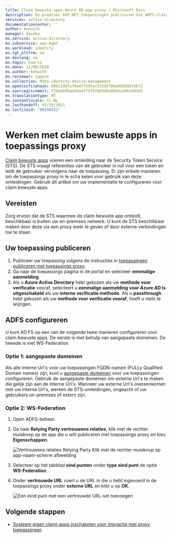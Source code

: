 ```yaml
---
title: Claim bewuste apps-Azure AD-app proxy | Microsoft Docs
description: On-premises ASP.NET-toepassingen publiceren die ADFS-claims voor veilige externe toegang door uw gebruikers accepteren.
services: active-directory
documentationcenter: ''
author: kenwith
manager: daveba
ms.service: active-directory
ms.subservice: app-mgmt
ms.workload: identity
ms.tgt_pltfrm: na
ms.devlang: na
ms.topic: how-to
ms.date: 11/08/2018
ms.author: kenwith
ms.reviewer: japere
ms.collection: M365-identity-device-management
ms.openlocfilehash: b90c2d47e70a4f7595ac535d5f8ba9506087eb72
ms.sourcegitcommit: f28ebb95ae9aaaff3f87d8388a09b41e0b3445b5
ms.translationtype: MT
ms.contentlocale: nl-NL
ms.lasthandoff: 03/29/2021
ms.locfileid: "99258521"
---
```

# <a name="working-with-claims-aware-apps-in-application-proxy"></a>Werken met claim bewuste apps in toepassings proxy
[Claim bewuste apps](/previous-versions/windows/desktop/legacy/bb736227(v=vs.85)) voeren een omleiding naar de Security Token Service (STS). De STS vraagt referenties van de gebruiker in ruil voor een token en leidt de gebruiker vervolgens naar de toepassing. Er zijn enkele manieren om de toepassings proxy in te scha kelen voor gebruik van deze omleidingen. Gebruik dit artikel om uw implementatie te configureren voor claim bewuste apps. 

## <a name="prerequisites"></a>Vereisten
Zorg ervoor dat de STS waarmee de claim bewuste app omleidt, beschikbaar is buiten uw on-premises netwerk. U kunt de STS beschikbaar maken door deze via een proxy weer te geven of door externe verbindingen toe te staan. 

## <a name="publish-your-application"></a>Uw toepassing publiceren

1. Publiceer uw toepassing volgens de instructies in [toepassingen publiceren met toepassings proxy](application-proxy-add-on-premises-application.md).
2. Ga naar de toepassings pagina in de portal en selecteer **eenmalige aanmelding**.
3. Als u **Azure Active Directory** hebt gekozen als uw **methode voor verificatie** vooraf, selecteert u **eenmalige aanmelding voor Azure AD is uitgeschakeld** als uw **interne verificatie methode**. Als u **passthrough** hebt gekozen als uw **methode voor verificatie vooraf**, hoeft u niets te wijzigen.

## <a name="configure-adfs"></a>ADFS configureren

U kunt AD FS op een van de volgende twee manieren configureren voor claim bewuste apps. De eerste is met behulp van aangepaste domeinen. De tweede is met WS-Federation. 

### <a name="option-1-custom-domains"></a>Optie 1: aangepaste domeinen

Als alle interne Url's voor uw toepassingen FQDN-namen (FULLy Qualified Domain names) zijn, kunt u [aangepaste domeinen](application-proxy-configure-custom-domain.md) voor uw toepassingen configureren. Gebruik de aangepaste domeinen om externe Url's te maken die gelijk zijn aan de interne Url's. Wanneer uw externe Url's overeenkomen met uw interne Url's, werken de STS-omleidingen, ongeacht of uw gebruikers on-premises of extern zijn. 

### <a name="option-2-ws-federation"></a>Optie 2: WS-Federation

1. Open ADFS-beheer.
2. Ga naar **Relying Party vertrouwens relaties**, klik met de rechter muisknop op de app die u wilt publiceren met toepassings proxy en kies **Eigenschappen**.  

   ![Vertrouwens relaties Relying Party Klik met de rechter muisknop op app-naam-scherm afbeelding](./media/application-proxy-configure-for-claims-aware-applications/appproxyrelyingpartytrust.png)  

3. Selecteer op het tabblad **eind punten** onder **type eind punt** de optie **WS-Federation**.
4. Onder **vertrouwde URL** voert u de URL in die u hebt ingevoerd in de toepassings proxy onder **externe URL** en klikt u op **OK**.  

   ![Een eind punt met een vertrouwde URL-set toevoegen](./media/application-proxy-configure-for-claims-aware-applications/appproxyendpointtrustedurl.png)  

## <a name="next-steps"></a>Volgende stappen
* [Systeem eigen client-apps inschakelen voor interactie met proxy toepassingen](application-proxy-configure-native-client-application.md)